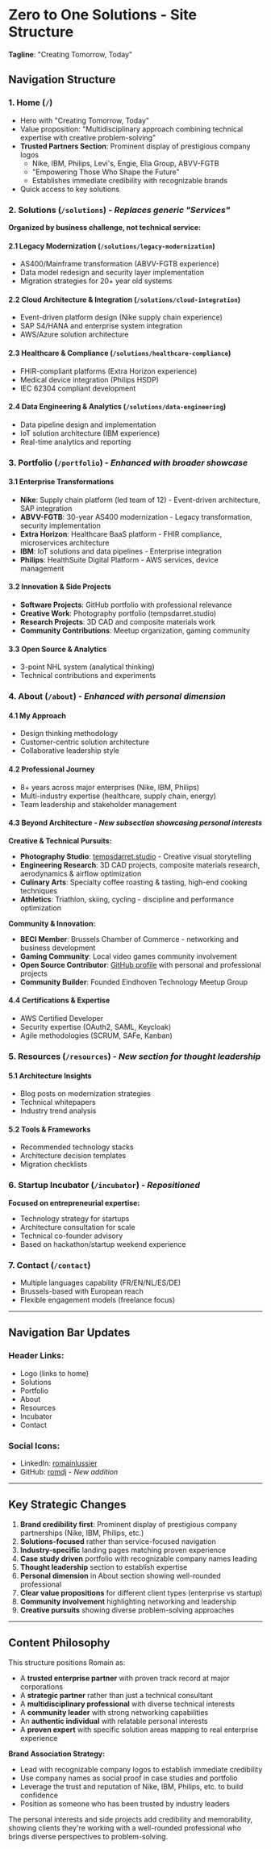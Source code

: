 # Zero to One Solutions - Site Structure

**Tagline**: "Creating Tomorrow, Today"

## **Navigation Structure**

### **1. Home** (`/`)
- Hero with "Creating Tomorrow, Today" 
- Value proposition: "Multidisciplinary approach combining technical expertise with creative problem-solving"
- **Trusted Partners Section**: Prominent display of prestigious company logos
  - Nike, IBM, Philips, Levi's, Engie, Elia Group, ABVV-FGTB
  - "Empowering Those Who Shape the Future"
  - Establishes immediate credibility with recognizable brands
- Quick access to key solutions

### **2. Solutions** (`/solutions`) - *Replaces generic "Services"*
**Organized by business challenge, not technical service:**

#### **2.1 Legacy Modernization** (`/solutions/legacy-modernization`)
- AS400/Mainframe transformation (ABVV-FGTB experience)
- Data model redesign and security layer implementation
- Migration strategies for 20+ year old systems

#### **2.2 Cloud Architecture & Integration** (`/solutions/cloud-integration`)
- Event-driven platform design (Nike supply chain experience)
- SAP S4/HANA and enterprise system integration
- AWS/Azure solution architecture

#### **2.3 Healthcare & Compliance** (`/solutions/healthcare-compliance`)
- FHIR-compliant platforms (Extra Horizon experience)
- Medical device integration (Philips HSDP)
- IEC 62304 compliant development

#### **2.4 Data Engineering & Analytics** (`/solutions/data-engineering`)
- Data pipeline design and implementation
- IoT solution architecture (IBM experience)
- Real-time analytics and reporting

### **3. Portfolio** (`/portfolio`) - *Enhanced with broader showcase*

#### **3.1 Enterprise Transformations**
- **Nike**: Supply chain platform (led team of 12) - Event-driven architecture, SAP integration
- **ABVV-FGTB**: 30-year AS400 modernization - Legacy transformation, security implementation
- **Extra Horizon**: Healthcare BaaS platform - FHIR compliance, microservices architecture
- **IBM**: IoT solutions and data pipelines - Enterprise integration
- **Philips**: HealthSuite Digital Platform - AWS services, device management

#### **3.2 Innovation & Side Projects**
- **Software Projects**: GitHub portfolio with professional relevance
- **Creative Work**: Photography portfolio (tempsdarret.studio)
- **Research Projects**: 3D CAD and composite materials work
- **Community Contributions**: Meetup organization, gaming community

#### **3.3 Open Source & Analytics**
- 3-point NHL system (analytical thinking)
- Technical contributions and experiments

### **4. About** (`/about`) - *Enhanced with personal dimension*

#### **4.1 My Approach**
- Design thinking methodology
- Customer-centric solution architecture
- Collaborative leadership style

#### **4.2 Professional Journey**
- 8+ years across major enterprises (Nike, IBM, Philips)
- Multi-industry expertise (healthcare, supply chain, energy)
- Team leadership and stakeholder management

#### **4.3 Beyond Architecture** - *New subsection showcasing personal interests*

**Creative & Technical Pursuits:**
- **Photography Studio**: [tempsdarret.studio](~/TestZone/tempsdarret.studio/) - Creative visual storytelling
- **Engineering Research**: 3D CAD projects, composite materials research, aerodynamics & airflow optimization
- **Culinary Arts**: Specialty coffee roasting & tasting, high-end cooking techniques
- **Athletics**: Triathlon, skiing, cycling - discipline and performance optimization

**Community & Innovation:**
- **BECI Member**: Brussels Chamber of Commerce - networking and business development
- **Gaming Community**: Local video games community involvement
- **Open Source Contributor**: [GitHub profile](https://github.com/romdj) with personal and professional projects
- **Community Builder**: Founded Eindhoven Technology Meetup Group

#### **4.4 Certifications & Expertise**
- AWS Certified Developer
- Security expertise (OAuth2, SAML, Keycloak)
- Agile methodologies (SCRUM, SAFe, Kanban)

### **5. Resources** (`/resources`) - *New section for thought leadership*

#### **5.1 Architecture Insights**
- Blog posts on modernization strategies
- Technical whitepapers
- Industry trend analysis

#### **5.2 Tools & Frameworks**
- Recommended technology stacks
- Architecture decision templates
- Migration checklists

### **6. Startup Incubator** (`/incubator`) - *Repositioned*
**Focused on entrepreneurial expertise:**
- Technology strategy for startups
- Architecture consultation for scale
- Technical co-founder advisory
- Based on hackathon/startup weekend experience

### **7. Contact** (`/contact`)
- Multiple languages capability (FR/EN/NL/ES/DE)
- Brussels-based with European reach
- Flexible engagement models (freelance focus)

---

## **Navigation Bar Updates**

### **Header Links:**
- Logo (links to home)
- Solutions
- Portfolio  
- About
- Resources
- Incubator
- Contact

### **Social Icons:**
- LinkedIn: [romainlussier](https://linkedin.com/in/romainlussier)
- GitHub: [romdj](https://github.com/romdj) - *New addition*

---

## **Key Strategic Changes**

1. **Brand credibility first**: Prominent display of prestigious company partnerships (Nike, IBM, Philips, etc.)
2. **Solutions-focused** rather than service-focused navigation
3. **Industry-specific** landing pages matching proven experience
4. **Case study driven** portfolio with recognizable company names leading
5. **Thought leadership** section to establish expertise
6. **Personal dimension** in About section showing well-rounded professional
7. **Clear value propositions** for different client types (enterprise vs startup)
8. **Community involvement** highlighting networking and leadership
9. **Creative pursuits** showing diverse problem-solving approaches

---

## **Content Philosophy**

This structure positions Romain as:
- A **trusted enterprise partner** with proven track record at major corporations
- A **strategic partner** rather than just a technical consultant  
- A **multidisciplinary professional** with diverse technical interests
- A **community leader** with strong networking capabilities
- An **authentic individual** with relatable personal interests
- A **proven expert** with specific solution areas mapping to real enterprise experience

**Brand Association Strategy:**
- Lead with recognizable company logos to establish immediate credibility
- Use company names as social proof in case studies and portfolio
- Leverage the trust and reputation of Nike, IBM, Philips, etc. to build confidence
- Position as someone who has been trusted by industry leaders

The personal interests and side projects add credibility and memorability, showing clients they're working with a well-rounded professional who brings diverse perspectives to problem-solving.